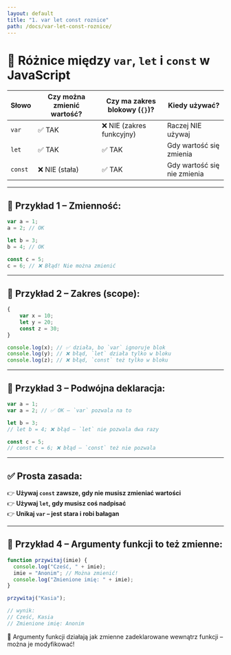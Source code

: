 ```yaml
---
layout: default
title: "1. var let const roznice"
path: /docs/var-let-const-roznice/
---
```


# 🧠 Różnice między `var`, `let` i `const` w JavaScript

| Słowo   | Czy można zmienić wartość? | Czy ma zakres blokowy (`{}`)? | Kiedy używać?               |
|---------|-----------------------------|-------------------------------|-----------------------------|
| `var`   | ✅ TAK                      | ❌ NIE (zakres funkcyjny)      | Raczej NIE używaj           |
| `let`   | ✅ TAK                      | ✅ TAK                          | Gdy wartość się zmienia     |
| `const` | ❌ NIE (stała)              | ✅ TAK                          | Gdy wartość się nie zmienia |

---

## 🧪 Przykład 1 – Zmienność:

```js
var a = 1;
a = 2; // OK

let b = 3;
b = 4; // OK

const c = 5;
c = 6; // ❌ Błąd! Nie można zmienić
```

---

## 🧱 Przykład 2 – Zakres (scope):

```js
{
    var x = 10;
    let y = 20;
    const z = 30;
}

console.log(x); // ✅ działa, bo `var` ignoruje blok
console.log(y); // ❌ błąd, `let` działa tylko w bloku
console.log(z); // ❌ błąd, `const` też tylko w bloku
```

---

## 🔁 Przykład 3 – Podwójna deklaracja:

```js
var a = 1;
var a = 2; // ✅ OK – `var` pozwala na to

let b = 3;
// let b = 4; ❌ błąd – `let` nie pozwala dwa razy

const c = 5;
// const c = 6; ❌ błąd – `const` też nie pozwala
```

---

## ✅ Prosta zasada:

👉 **Używaj `const` zawsze, gdy nie musisz zmieniać wartości**  
👉 **Używaj `let`, gdy musisz coś nadpisać**  
👉 **Unikaj `var` – jest stara i robi bałagan**


---

## 🧮 Przykład 4 – Argumenty funkcji to też zmienne:

```js
function przywitaj(imie) {
  console.log("Cześć, " + imie);
  imie = "Anonim"; // Można zmienić!
  console.log("Zmienione imię: " + imie);
}

przywitaj("Kasia");

// wynik:
// Cześć, Kasia
// Zmienione imię: Anonim
```

📌 Argumenty funkcji działają jak zmienne zadeklarowane wewnątrz funkcji – można je modyfikować!
